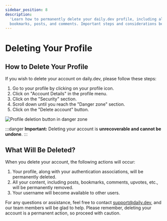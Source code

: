 ```yaml
---
sidebar_position: 8
description:
  'Learn how to permanently delete your daily.dev profile, including all associated content,
  bookmarks, posts, and comments. Important steps and considerations before proceeding.'
---
```


# Deleting Your Profile

## How to Delete Your Profile

If you wish to delete your account on daily.dev, please follow these steps:

1. Go to your profile by clicking on your profile icon.
2. Click on "Account Details" in the profile menu.
3. Click on the "Security" section.
4. Scroll down until you reach the "Danger zone" section.
5. Click on the "Delete account" button.

![Profile deletion button in danger zone](https://github.com/user-attachments/assets/9c569cf9-ddfb-4932-a73e-5ba6b11fe27c)

:::danger **Important:** Deleting your account is **unrecoverable and cannot be undone**. :::

## What Will Be Deleted?

When you delete your account, the following actions will occur:

1. Your profile, along with your authentication associations, will be permanently deleted.
2. All your content, including posts, bookmarks, comments, upvotes, etc., will be permanently
   removed.
3. Your username will become available to other users.

For any questions or assistance, feel free to contact [support@daily.dev](mailto:support@daily.dev),
and our team members will be glad to help. Please remember, deleting your account is a permanent
action, so proceed with caution.
